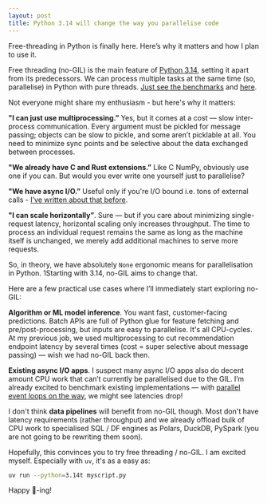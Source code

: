 ```yaml
---
layout: post
title: Python 3.14 will change the way you parallelise code
---
```


Free-threading in Python is finally here. Here’s why it matters and how I plan to use it.

<!--more-->

Free threading (no-GIL) is the main feature of [Python 3.14](https://www.python.org/downloads/release/python-3140/), setting it apart from its predecessors. We can process multiple tasks at the same time (so, parallelise) in Python with pure threads. [Just see the benchmarks](https://blog.miguelgrinberg.com/post/python-3-14-is-here-how-fast-is-it) and [here](https://valatka.dev/2024/12/28/async-io-is-not-enough.html).

Not everyone might share my enthusiasm - but here's why it matters:

**"I can just use multiprocessing.”** Yes, but it comes at a cost — slow inter-process communication. Every argument must be pickled for message passing; objects can be slow to pickle, and some aren’t picklable at all. You need to minimize sync points and be selective about the data exchanged between processes.

**"We already have C and Rust extensions.”** Like C NumPy, obviously use one if you can. But would you ever write one yourself just to parallelise?

**"We have async I/O.”** Useful only if you're I/O bound i.e. tons of external calls - [I’ve written about that before](https://valatka.dev/2024/12/28/async-io-is-not-enough.html).

**"I can scale horizontally”**. Sure — but if you care about minimizing single-request latency, horizontal scaling only increases throughput. The time to process an individual request remains the same as long as the machine itself is unchanged, we merely add additional machines to serve more requests.

So, in theory, we have absolutely `None` ergonomic means for parallelisation in Python. 1Starting with 3.14, no-GIL aims to change that.

Here are a few practical use cases where I’ll immediately start exploring no-GIL:

**Algorithm or ML model inference**. You want fast, customer-facing predictions. Batch APIs are full of Python glue for feature fetching and pre/post-processing, but inputs are easy to parallelise. It's all CPU-cycles. At my previous job, we used multiprocessing to cut recommendation endpoint latency by several times (cost = super selective about message passing) — wish we had no-GIL back then.

**Existing async I/O apps**. I suspect many async I/O apps also do decent amount CPU work that can’t currently be parallelised due to the GIL. I’m already excited to benchmark existing implementations — with [parallel event loops on the way](https://labs.quansight.org/blog/scaling-asyncio-on-free-threaded-python), we might see latencies drop!

I don't think **data pipelines** will benefit from no-GIL though. Most don't have latency requirements (rather throughput) and we already offload bulk of CPU work to specialised SQL / DF engines as Polars, DuckDB, PySpark (you are not going to be rewriting them soon).

Hopefully, this convinces you to try free threading / no-GIL. I am excited myself. Especially with `uv`, it's as a easy as:

```bash
uv run --python=3.14t myscript.py
```

Happy 🧵-ing!